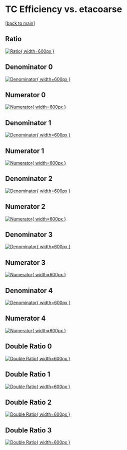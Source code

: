 # TC Efficiency vs. etacoarse

[[back to main](./)]



## Ratio

[![Ratio](../mtv/var/TC_loweta_11_0_eff_etacoarse.png){ width=600px }](../mtv/var/TC_loweta_11_0_eff_etacoarse.pdf)

## Denominator 0

[![Denominator](../mtv/den/TC_loweta_11_0_eff_etacoarse_den0.png){ width=600px }](../mtv/den/TC_loweta_11_0_eff_etacoarse_den0.pdf)

## Numerator 0

[![Numerator](../mtv/num/TC_loweta_11_0_eff_etacoarse_num0.png){ width=600px }](../mtv/num/TC_loweta_11_0_eff_etacoarse_num0.pdf)

## Denominator 1

[![Denominator](../mtv/den/TC_loweta_11_0_eff_etacoarse_den1.png){ width=600px }](../mtv/den/TC_loweta_11_0_eff_etacoarse_den1.pdf)

## Numerator 1

[![Numerator](../mtv/num/TC_loweta_11_0_eff_etacoarse_num1.png){ width=600px }](../mtv/num/TC_loweta_11_0_eff_etacoarse_num1.pdf)

## Denominator 2

[![Denominator](../mtv/den/TC_loweta_11_0_eff_etacoarse_den2.png){ width=600px }](../mtv/den/TC_loweta_11_0_eff_etacoarse_den2.pdf)

## Numerator 2

[![Numerator](../mtv/num/TC_loweta_11_0_eff_etacoarse_num2.png){ width=600px }](../mtv/num/TC_loweta_11_0_eff_etacoarse_num2.pdf)

## Denominator 3

[![Denominator](../mtv/den/TC_loweta_11_0_eff_etacoarse_den3.png){ width=600px }](../mtv/den/TC_loweta_11_0_eff_etacoarse_den3.pdf)

## Numerator 3

[![Numerator](../mtv/num/TC_loweta_11_0_eff_etacoarse_num3.png){ width=600px }](../mtv/num/TC_loweta_11_0_eff_etacoarse_num3.pdf)

## Denominator 4

[![Denominator](../mtv/den/TC_loweta_11_0_eff_etacoarse_den4.png){ width=600px }](../mtv/den/TC_loweta_11_0_eff_etacoarse_den4.pdf)

## Numerator 4

[![Numerator](../mtv/num/TC_loweta_11_0_eff_etacoarse_num4.png){ width=600px }](../mtv/num/TC_loweta_11_0_eff_etacoarse_num4.pdf)

## Double Ratio 0

[![Double Ratio](../mtv/ratio/TC_loweta_11_0_eff_etacoarse_ratio0.png){ width=600px }](../mtv/ratio/TC_loweta_11_0_eff_etacoarse_ratio0.pdf)

## Double Ratio 1

[![Double Ratio](../mtv/ratio/TC_loweta_11_0_eff_etacoarse_ratio1.png){ width=600px }](../mtv/ratio/TC_loweta_11_0_eff_etacoarse_ratio1.pdf)

## Double Ratio 2

[![Double Ratio](../mtv/ratio/TC_loweta_11_0_eff_etacoarse_ratio2.png){ width=600px }](../mtv/ratio/TC_loweta_11_0_eff_etacoarse_ratio2.pdf)

## Double Ratio 3

[![Double Ratio](../mtv/ratio/TC_loweta_11_0_eff_etacoarse_ratio3.png){ width=600px }](../mtv/ratio/TC_loweta_11_0_eff_etacoarse_ratio3.pdf)

